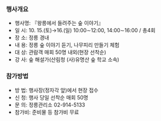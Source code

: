 ### 행사개요
- 행사명: 『왕릉에서 들려주는 숲 이야기』
- 일 시: 10. 15.(토)→16.(일) 10:00∼12:00, 14:00∼16:00 / 총4회
- 장 소: 정릉 경내
- 내 용: 정릉 숲 이야기 듣기, 나무피리 만들기 체험
- 대 상: 관람객 매회 50명 내외(현장 선착순)
- 강 사: 숲 해설가(산림청 (사)유명산 숲 학교 소속)

### 참가방법
- 방 법: 행사장(정자각 앞)에서 현장 접수
- 신 청: 행사 당일 선착순 매회 50명
- 문 의: 정릉관리소 02-914-5133
- 참가비: 준비물 등 참가비 무료